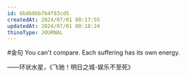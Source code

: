 ```yaml
---
id: 6bdb8bb7b4f83cd5
createdAt: 2024/07/01 00:17:55
updatedAt: 2024/07/01 00:18:24
thinoType: JOURNAL
---
```

#金句 You can't compare. Each suffering has its own energy.

——环状水星，《飞驰！明日之城-娱乐不至死》